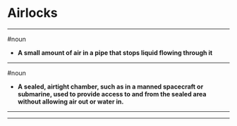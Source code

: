 # Airlocks
---
#noun
- **A small amount of air in a pipe that stops liquid flowing through it**
---
#noun
- **A sealed, airtight chamber, such as in a manned spacecraft or submarine, used to provide access to and from the sealed area without allowing air out or water in.**
---
---
